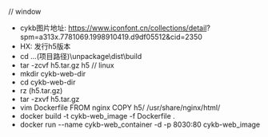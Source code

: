 // window
* cykb图片地址:		https://www.iconfont.cn/collections/detail?
					spm=a313x.7781069.1998910419.d9df05512&cid=2350
* HX: 发行h5版本
* cd ...(项目路径)\unpackage\dist\build
* tar -zcvf h5.tar.gz h5
	// linux
* mkdir cykb-web-dir
* cd cykb-web-dir
* rz (h5.tar.gz)
* tar -zxvf h5.tar.gz
* vim Dockerfile
	FROM nginx
	COPY h5/ /usr/share/nginx/html/
* docker build -t cykb-web_image -f Dockerfile .
* docker run --name cykb-web_container -d -p 8030:80 cykb-web_image